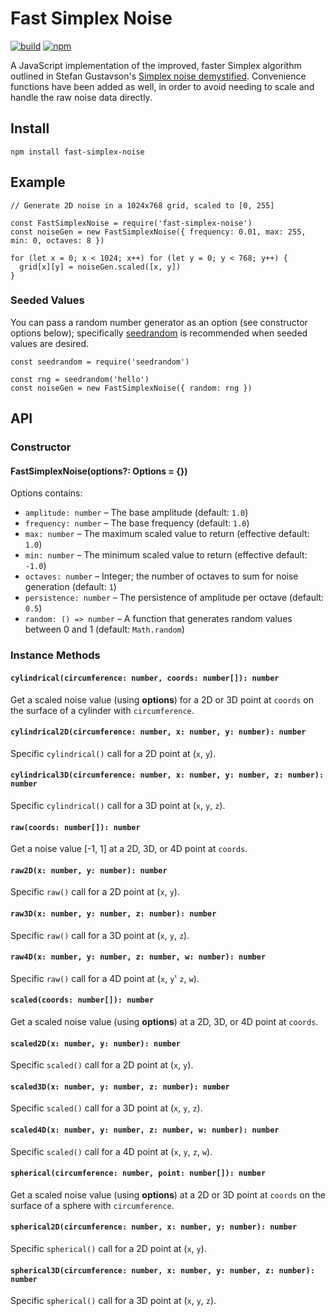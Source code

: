 # Fast Simplex Noise

[![build](https://img.shields.io/travis/joshforisha/fast-simplex-noise-js.svg?maxAge=2592000?style=flat-square)](https://travis-ci.org/joshforisha/fast-simplex-noise)
[![npm](https://img.shields.io/npm/v/fast-simplex-noise.svg?maxAge=25920000?style=flat-square)](https://www.npmjs.com/package/fast-simplex-noise)

A JavaScript implementation of the improved, faster Simplex algorithm outlined in Stefan Gustavson's [Simplex noise demystified](http://webstaff.itn.liu.se/~stegu/simplexnoise/simplexnoise.pdf). Convenience functions have been added as well, in order to avoid needing to scale and handle the raw noise data directly.

## Install

    npm install fast-simplex-noise

## Example

    // Generate 2D noise in a 1024x768 grid, scaled to [0, 255]

    const FastSimplexNoise = require('fast-simplex-noise')
    const noiseGen = new FastSimplexNoise({ frequency: 0.01, max: 255, min: 0, octaves: 8 })

    for (let x = 0; x < 1024; x++) for (let y = 0; y < 768; y++) {
      grid[x][y] = noiseGen.scaled([x, y])
    }

### Seeded Values

You can pass a random number generator as an option (see constructor options below); specifically [seedrandom](https://www.npmjs.com/package/seedrandom) is recommended when seeded values are desired.

    const seedrandom = require('seedrandom')

    const rng = seedrandom('hello')
    const noiseGen = new FastSimplexNoise({ random: rng })

## API

### Constructor

#### FastSimplexNoise(options?: Options = {})

Options contains:

- `amplitude: number` – The base amplitude (default: `1.0`)
- `frequency: number` – The base frequency (default: `1.0`)
- `max: number` – The maximum scaled value to return (effective default: `1.0`)
- `min: number` – The minimum scaled value to return (effective default: `-1.0`)
- `octaves: number` – Integer; the number of octaves to sum for noise generation (default: `1`)
- `persistence: number` – The persistence of amplitude per octave (default: `0.5`)
- `random: () => number` – A function that generates random values between 0 and 1 (default: `Math.random`)

### Instance Methods

#### `cylindrical(circumference: number, coords: number[]): number`

Get a scaled noise value (using **options**) for a 2D or 3D point at `coords` on the surface of a cylinder with `circumference`.

#### `cylindrical2D(circumference: number, x: number, y: number): number`

Specific `cylindrical()` call for a 2D point at (`x`, `y`).

#### `cylindrical3D(circumference: number, x: number, y: number, z: number): number`

Specific `cylindrical()` call for a 3D point at (`x`, `y`, `z`).

#### `raw(coords: number[]): number`

Get a noise value [-1, 1] at a 2D, 3D, or 4D point at `coords`.

#### `raw2D(x: number, y: number): number`

Specific `raw()` call for a 2D point at (`x`, `y`).

#### `raw3D(x: number, y: number, z: number): number`

Specific `raw()` call for a 3D point at (`x`, `y`, `z`).

#### `raw4D(x: number, y: number, z: number, w: number): number`

Specific `raw()` call for a 4D point at (`x`, `y`' `z`, `w`).

#### `scaled(coords: number[]): number`

Get a scaled noise value (using **options**) at a 2D, 3D, or 4D point at `coords`.

#### `scaled2D(x: number, y: number): number`

Specific `scaled()` call for a 2D point at (`x`, `y`).

#### `scaled3D(x: number, y: number, z: number): number`

Specific `scaled()` call for a 3D point at (`x`, `y`, `z`).

#### `scaled4D(x: number, y: number, z: number, w: number): number`

Specific `scaled()` call for a 4D point at (`x`, `y`, `z`, `w`).

#### `spherical(circumference: number, point: number[]): number`

Get a scaled noise value (using **options**) at a 2D or 3D point at `coords` on the surface of a sphere with `circumference`.

#### `spherical2D(circumference: number, x: number, y: number): number`

Specific `spherical()` call for a 2D point at (`x`, `y`).

#### `spherical3D(circumference: number, x: number, y: number, z: number): number`

Specific `spherical()` call for a 3D point at (`x`, `y`, `z`).
